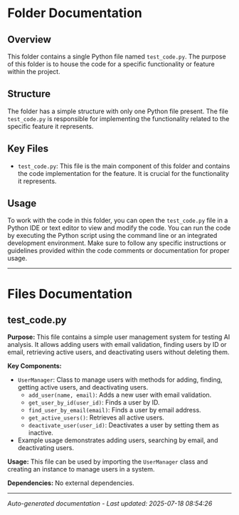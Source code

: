 # Folder Documentation

## Overview
This folder contains a single Python file named `test_code.py`. The purpose of this folder is to house the code for a specific functionality or feature within the project.

## Structure
The folder has a simple structure with only one Python file present. The file `test_code.py` is responsible for implementing the functionality related to the specific feature it represents.

## Key Files
- `test_code.py`: This file is the main component of this folder and contains the code implementation for the feature. It is crucial for the functionality it represents.

## Usage
To work with the code in this folder, you can open the `test_code.py` file in a Python IDE or text editor to view and modify the code. You can run the code by executing the Python script using the command line or an integrated development environment. Make sure to follow any specific instructions or guidelines provided within the code comments or documentation for proper usage.

---

# Files Documentation

## test_code.py

**Purpose:** This file contains a simple user management system for testing AI analysis. It allows adding users with email validation, finding users by ID or email, retrieving active users, and deactivating users without deleting them.

**Key Components:**
- `UserManager`: Class to manage users with methods for adding, finding, getting active users, and deactivating users.
  - `add_user(name, email)`: Adds a new user with email validation.
  - `get_user_by_id(user_id)`: Finds a user by ID.
  - `find_user_by_email(email)`: Finds a user by email address.
  - `get_active_users()`: Retrieves all active users.
  - `deactivate_user(user_id)`: Deactivates a user by setting them as inactive.
- Example usage demonstrates adding users, searching by email, and deactivating users.

**Usage:** This file can be used by importing the `UserManager` class and creating an instance to manage users in a system.

**Dependencies:** No external dependencies.

---
*Auto-generated documentation - Last updated: 2025-07-18 08:54:26*
